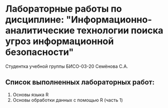 # Лабораторные работы по дисциплине: "Информационно-аналитические технологии поиска угроз информационной безопасности"

Студентка учебной группы БИСО-03-20 Cемёнова С.А.

## Список выполненных лабораторных работ:
  1. Основы языка R
  2. Основы обработки данных с помощью R (часть 1)
